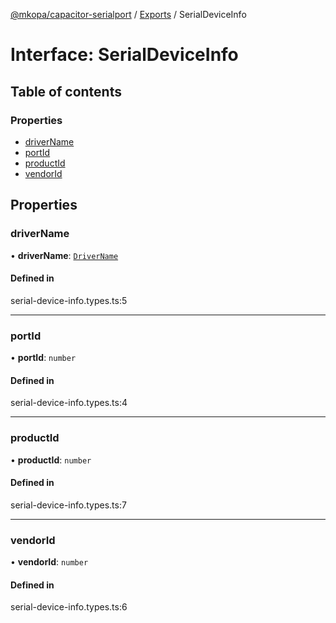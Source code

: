 [@mkopa/capacitor-serialport](../README.md) / [Exports](../modules.md) / SerialDeviceInfo

# Interface: SerialDeviceInfo

## Table of contents

### Properties

- [driverName](SerialDeviceInfo.md#drivername)
- [portId](SerialDeviceInfo.md#portid)
- [productId](SerialDeviceInfo.md#productid)
- [vendorId](SerialDeviceInfo.md#vendorid)

## Properties

### driverName

• **driverName**: [`DriverName`](../modules.md#drivername)

#### Defined in

serial-device-info.types.ts:5

___

### portId

• **portId**: `number`

#### Defined in

serial-device-info.types.ts:4

___

### productId

• **productId**: `number`

#### Defined in

serial-device-info.types.ts:7

___

### vendorId

• **vendorId**: `number`

#### Defined in

serial-device-info.types.ts:6
